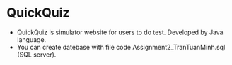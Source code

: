 # QuickQuiz
* QuickQuiz is simulator website for users to do test.  Developed by Java language.
* You can create datebase with file code Assignment2_TranTuanMinh.sql (SQL server).
